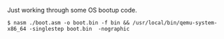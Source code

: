 Just working through some OS bootup code.

``
$ nasm ./boot.asm -o boot.bin -f bin && /usr/local/bin/qemu-system-x86_64 -singlestep boot.bin  -nographic
``
